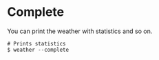# Complete
You can print the weather with statistics and so on.
```shell
# Prints statistics
$ weather --complete
```
